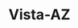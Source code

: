 ---
title: Vista-AZ
slug: vista-az
f_state:
- cms/state/arizona.md
f_locations:
- cms/payday-loan/advance-america-1201.md
- cms/payday-loan/allied-cash-advance-3797.md
- cms/payday-loan/borowiec-borowiec-pc-5391.md
- cms/payday-loan/cash-advances-6598.md
- cms/payday-loan/check-go-9711.md
- cms/payday-loan/check-advance-10218.md
- cms/payday-loan/check-into-cash-11519.md
- cms/payday-loan/check-into-cash-of-arizona-13233.md
- cms/payday-loan/checkmate-14297.md
- cms/payday-loan/checkmate-14304.md
- cms/payday-loan/checks-and-the-mail-14491.md
- cms/payday-loan/cochise-collections-15122.md
- cms/payday-loan/p-s-check-cashing-23371.md
- cms/payday-loan/quick-cash-inc-25002.md
- cms/payday-loan/quik-cash-25351.md
- cms/payday-loan/scr-cash-advance-26242.md
- cms/payday-loan/scr-cash-advance-26243.md
updated-on: '2024-05-30T13:41:28.615Z'
created-on: '2024-05-30T13:41:28.615Z'
published-on: '2024-05-30T13:54:32.469Z'
f_city: Vista
layout: '[city].html'
tags: city
---